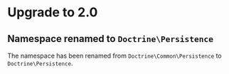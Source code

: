 # Upgrade to 2.0

## Namespace renamed to `Doctrine\Persistence`

The namespace has been renamed from `Doctrine\Common\Persistence` to `Doctrine\Persistence`.
